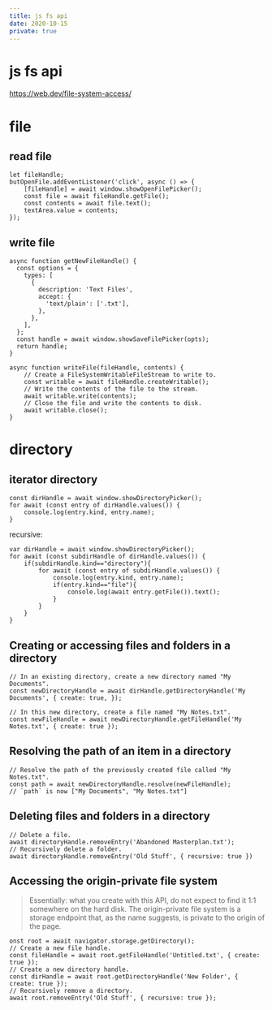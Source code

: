 ```yaml
---
title: js fs api
date: 2020-10-15
private: true
---
```

# js fs api
https://web.dev/file-system-access/

# file
## read file

    let fileHandle;
    butOpenFile.addEventListener('click', async () => {
        [fileHandle] = await window.showOpenFilePicker();
        const file = await fileHandle.getFile();
        const contents = await file.text();
        textArea.value = contents;
    });

## write file

    async function getNewFileHandle() {
      const options = {
        types: [
          {
            description: 'Text Files',
            accept: {
              'text/plain': ['.txt'],
            },
          },
        ],
      };
      const handle = await window.showSaveFilePicker(opts);
      return handle;
    }

    async function writeFile(fileHandle, contents) {
        // Create a FileSystemWritableFileStream to write to.
        const writable = await fileHandle.createWritable();
        // Write the contents of the file to the stream.
        await writable.write(contents);
        // Close the file and write the contents to disk.
        await writable.close();
    }

# directory
## iterator directory
    const dirHandle = await window.showDirectoryPicker();
    for await (const entry of dirHandle.values()) {
        console.log(entry.kind, entry.name);
    }

recursive:

    var dirHandle = await window.showDirectoryPicker();
    for await (const subdirHandle of dirHandle.values()) {
        if(subdirHandle.kind=="directory"){
            for await (const entry of subdirHandle.values()) {
                console.log(entry.kind, entry.name);
                if(entry.kind=="file"){
                    console.log(await entry.getFile()).text();
                }
            }
        }
    }

## Creating or accessing files and folders in a directory 
    // In an existing directory, create a new directory named "My Documents".
    const newDirectoryHandle = await dirHandle.getDirectoryHandle('My Documents', { create: true, });

    // In this new directory, create a file named "My Notes.txt".
    const newFileHandle = await newDirectoryHandle.getFileHandle('My Notes.txt', { create: true });

## Resolving the path of an item in a directory #
    // Resolve the path of the previously created file called "My Notes.txt".
    const path = await newDirectoryHandle.resolve(newFileHandle);
    // `path` is now ["My Documents", "My Notes.txt"]

## Deleting files and folders in a directory #
    // Delete a file.
    await directoryHandle.removeEntry('Abandoned Masterplan.txt');
    // Recursively delete a folder.
    await directoryHandle.removeEntry('Old Stuff', { recursive: true })

## Accessing the origin-private file system #
> Essentially: what you create with this API, do not expect to find it 1:1 somewhere on the hard disk. 
The origin-private file system is a storage endpoint that, as the name suggests, is private to the origin of the page.

    onst root = await navigator.storage.getDirectory();
    // Create a new file handle.
    const fileHandle = await root.getFileHandle('Untitled.txt', { create: true });
    // Create a new directory handle.
    const dirHandle = await root.getDirectoryHandle('New Folder', { create: true });
    // Recursively remove a directory.
    await root.removeEntry('Old Stuff', { recursive: true });